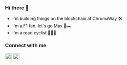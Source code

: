 ### Hi there 👋

- I'm building things on the blockchain at ChromaWay 🛠
- I'm a F1 fan, let's go Max 🏁🏎
- I'm a road cyclist 🚴🏼‍♂️

### Connect with me
[<img align="left" alt="snieking | Twitter" width="22px" src="https://cdn.jsdelivr.net/npm/simple-icons@v3/icons/twitter.svg" />][twitter]
[<img align="left" alt="viktorplane | LinkedIn" width="22px" src="https://cdn.jsdelivr.net/npm/simple-icons@v3/icons/linkedin.svg" />][linkedin]

[twitter]: https://twitter.com/snieking
[linkedin]: https://linkedin.com/in/viktorplane
